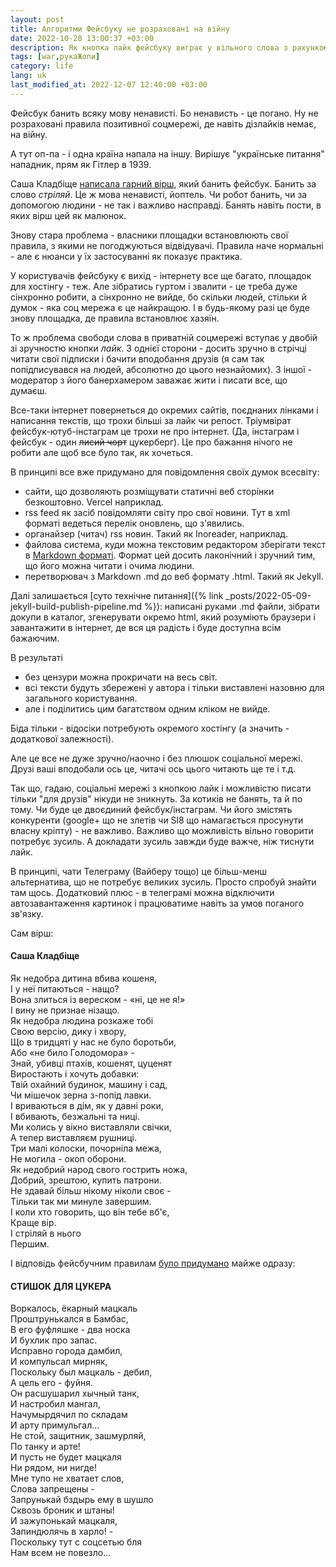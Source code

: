 ```yaml
---
layout: post
title: Алгоритми Фейсбуку не розраховані на війну
date: 2022-10-28 13:00:37 +03:00
description: Як кнопка лайк фейсбуку виграє у вільного слова з рахунком 2:0 і пересічні користувачі обирають сите стійло
tags: [war,рукаЖопи]
category: life
lang: uk
last_modified_at: 2022-12-07 12:40:00 +03:00
---
```


Фейсбук банить всяку мову ненависті. 
Бо ненависть - це погано.
Ну не розраховані правила позитивної соцмережі, де навіть дізлайків немає, на війну.

А тут оп-па - і одна країна напала на іншу.
Вирішує "українське питання" нападник, прям як Гітлер в 1939.

Саша Кладбіще 
[написала гарний вірш](https://www.facebook.com/kladbische/posts/pfbid02V3PuQVqVFnsJmUZDA9mUgUTNNwoNyKvWrdWE2wbkW11bKphxMVqGBG87zWxmBJn7l), який банить фейсбук.
Банить за слово _стріляй_.
Це ж мова ненависті, йоптель.
Чи робот банить, чи за допомогою людини - не так і важливо насправді.
Банять навіть пости, в яких вірш цей як малюнок.

Знову стара проблема - власники площадки встановлюють свої правила, з якими не погоджуються відвідувачі.
Правила наче нормальні - але є нюанси у їх застосуванні як показує практика.

У користувачів фейсбуку є вихід - інтернету все ще багато, площадок для хостінгу - теж.
Але зібратись гуртом і звалити - це треба дуже сінхронно робити, а сінхронно не вийде, бо скільки людей, стільки й думок - яка соц мережа є це найкращою.
І в будь-якому разі це буде знову площадка, де правила встановлює хазяїн.

То ж проблема свободи слова в приватній соцмережі вступає у двобій зі зручностю кнопки _лайк_.
З однієї сторони - досить зручно в стрічці читати свої підписки і бачити вподобання друзів (я сам так попідписувався на людей, абсолютно до цього незнайомих).
З іншої - модератор з його банерхамером заважає жити і писати все, що думаєш.

Все-таки інтернет повернеться до окремих сайтів, поєднаних лінками і написання текстів, що трохи більші за лайк чи репост.
Тріумвірат фейсбук-ютуб-інстаграм це трохи не про інтернет.
(Да, інстаграм і фейсбук - один ~~лисий чорт~~ цукерберг).
Це про бажання нічого не робити але щоб все було так, як хочеться.

В принципі все вже придумано для повідомлення своїх думок всесвіту:
- сайти, що дозволяють розміщувати статичні веб сторінки безкоштовно.
  Vercel наприклад.
- rss feed як засіб повідомляти світу про свої новини.
  Тут в xml форматі ведеться перелік оновлень, що з'явились.
- органайзер (читач) rss новин.
  Такий як Inoreader, наприклад.
- файлова система, куди можна текстовим редактором зберігати текст в [Markdown форматі](https://en.m.wikipedia.org/wiki/Markdown).
  Формат цей досить лаконічний і зручний тим, що його можна читати і очима людини.
- перетворювач з Markdown .md до веб формату .html.
  Такий як Jekyll.
  
Далі залишається [суто технічне питання]({% link _posts/2022-05-09-jekyll-build-publish-pipeline.md %}):
написані руками .md файли, зібрати докупи в каталог, 
згенерувати окремо html, який розуміють браузери 
і завантажити в інтернет, де вся ця радість і буде доступна всім бажаючим.

В результаті 
- без цензури можна прокричати на весь світ.
- всі тексти будуть збережені у автора і тільки виставлені назовню для загального користування.
- але і поділитись цим багатством одним кліком не вийде.

Біда тільки - відосіки потребують окремого хостінгу (а значить - додаткової залежності).

Але це все не дуже зручно/наочно і без плюшок соціальної мережі.
Друзі ваші вподобали ось це, читачі ось цього читають ще те і т.д.

Так що, гадаю, соціальні мережі з кнопкою лайк і можливістю писати тільки "для друзів" нікуди не зникнуть.
За котиків не банять, та й по тому.
Чи буде це двоєдиний фейсбук/інстаграм. 
Чи його змістять конкуренти (google+ що не злетів чи Sl8 що намагається просунути власну кріпту) - не важливо.
Важливо що можливість вільно говорити потребує зусиль.
А докладати зусиль завжди буде важче, ніж тиснути лайк.

В принципі, чати Телеграму (Вайберу тощо) це більш-менш альтернатива, що не потребує великих зусиль.
Просто спробуй знайти там щось.
Додатковий плюс - в телеграмі можна відключити автозавантаження  картинок і працюватиме навіть за умов поганого зв'язку.

Сам вірш:

#### Саша Кладбіще

Як недобра дитина вбива кошеня,
<br>
I у неï питаються - нащо?
<br>
Вона злиться із вереском - «ні, це не я!» 
<br>
I вину не признае нізащо. 
<br>
Як недобра людина розкаже тобі 
<br>
Свою версію, дику і хвору, 
<br>
Що в тридцяті у нас не було боротьби, 
<br>
Або «не било Голодомора» - 
<br>
Знай, убивці птахів, кошенят, цуценят 
<br>
Виростають і хочуть добавки: 
<br>
Твій охайний будинок, машину і сад,
<br>
Чи мішечок зерна з-попід лавки. 
<br>
І вриваються в дім, як у давні роки, 
<br>
I вбивають, безжальні та ниці. 
<br>
Ми колись у вікно виставляли свічки, 
<br>
А тепер виставляєм рушниці.
<br>
Три малі колоски, почорніла межа,
<br>
Не могила - окоп оборони. 
<br>
Як недобрий народ свого гострить ножа, 
<br>
Добрий, зрештою, купить патрони.
<br>
Не здавай бiльш нікому ніколи своє -
<br>
Тільки так ми минуле завершим. 
<br>
I коли хто говорить, що він тебе вб'є,
<br> Краще вір.
<br>
I стріляй в нього 
<br>
Першим.

І відповідь фейсбучним правилам
[було придумано](https://m.facebook.com/story.php?story_fbid=pfbid0SntcRXpyHYw79YqLi8oUgWHHjpSzf6dvJ8y1dn9F5LgiweidAiwXPc9rtvYNSTail&id=1406211758) майже одразу:

#### СТИШОК ДЛЯ ЦУКЕРА

Воркалось, ёкарный мацкаль 
<br>
Проштрунькался в Бамбас,
<br>
В его фуфляшке - два носка
<br>
И бухлик про запас.
<br>
Исправно города дамбил,
<br>
И компульсал мирняк,
<br>
Поскольку был мацкаль - дебил,
<br>
А цель его - фуйня.
<br>
Он расшушарил хычный танк,
<br>
И настробил мангал,
<br>
Начумырдячил по складам
<br>
И арту примульгал...
<br>
Не стой, защитник, зашмурляй,
<br>
По танку и арте!
<br>
И пусть не будет мацкаля
<br>
Ни рядом, ни нигде!
<br>
Мне тупо не хватает слов,
<br>
Слова запрещены -
<br>
Запрунькай бздырь ему в шушло
<br>
Сквозь броник и штаны!
<br>
И зажупонькай мацкаля,
<br>
Запиндюлячь в харло! -
<br>
Поскольку тут с соцсетью бля
<br>
Нам всем не повезло...
